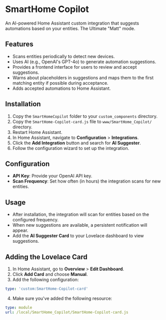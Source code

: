 # SmartHome Copilot

An AI-powered Home Assistant custom integration that suggests automations based on your entities. The Ultimate "Matt" mode.

## Features

- Scans entities periodically to detect new devices.
- Uses AI (e.g., OpenAI's GPT-4o) to generate automation suggestions.
- Provides a frontend interface for users to review and accept suggestions.
- Warns about placeholders in suggestions and maps them to the first matching
  entity if possible during acceptance.
- Adds accepted automations to Home Assistant.

## Installation

1. Copy the `SmartHomeCopilot` folder to your `custom_components` directory.
2. Copy the `SmartHome-Copilot-card.js` file to `www/SmartHome_Copilot/` directory.
3. Restart Home Assistant.
4. In Home Assistant, navigate to **Configuration** > **Integrations**.
5. Click the **Add Integration** button and search for **AI Suggester**.
6. Follow the configuration wizard to set up the integration.

## Configuration

- **API Key**: Provide your OpenAI API key.
- **Scan Frequency**: Set how often (in hours) the integration scans for new entities.

## Usage

- After installation, the integration will scan for entities based on the configured frequency.
- When new suggestions are available, a persistent notification will appear.
- Add the **AI Suggester Card** to your Lovelace dashboard to view suggestions.

## Adding the Lovelace Card

1. In Home Assistant, go to **Overview** > **Edit Dashboard**.
2. Click **Add Card** and choose **Manual**.
3. Add the following configuration:

```yaml
type: 'custom:SmartHome-Copilot-card'
```

4. Make sure you've added the following resource:

```yaml
type: module
url: /local/SmartHome_Copilot/SmartHome-Copilot-card.js
```
